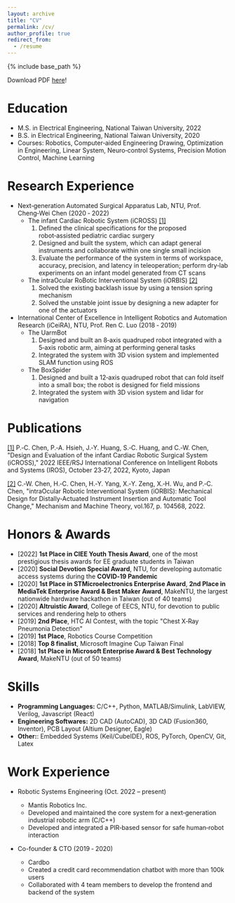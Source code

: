 ```yaml
---
layout: archive
title: "CV"
permalink: /cv/
author_profile: true
redirect_from:
  - /resume
---
```


{% include base_path %}

Download PDF [here](https://TobyChen0106.github.io/files/PCChen_CV.pdf)!

Education
======
* M.S. in Electrical Engineering, National Taiwan University, 2022
* B.S. in Electrical Engineering, National Taiwan University, 2020
* Courses: Robotics, Computer‑aided Engineering Drawing, Optimization in Engineering, Linear System, Neuro‑control Systems, Precision Motion Control, Machine Learning


Research Experience
======
* Next‑generation Automated Surgical Apparatus Lab, NTU, Prof. Cheng‑Wei Chen (2020 ‑ 2022)
  * The infant Cardiac Robotic System (iCROSS) [[1]](https://tobychen0106.github.io/publications/infant-Cardiac-Robotic-Surgical-System-(iCROSS))
    1. Defined the clinical specifications for the proposed robot‑assisted pediatric cardiac surgery
    2. Designed and built the system, which can adapt general instruments and collaborate within one single small incision
    3. Evaluate the performance of the system in terms of workspace, accuracy, precision, and latency in teleoperation; perform dry‑lab experiments on an infant model generated from CT scans
  * The intraOcular RoBotic Interventional System (iORBIS) [[2]](https://tobychen0106.github.io/publications/intraOcular-Robotic-Interventional-System-(iORBIS))
    1. Solved the existing backlash issue by using a tension spring mechanism
    2. Solved the unstable joint issue by designing a new adapter for one of the actuators
* International Center of Excellence in Intelligent Robotics and Automation Research (iCeiRA), NTU, Prof. Ren C. Luo (2018 ‑ 2019)
  * The UarmBot
    1. Designed and built an 8‑axis quadruped robot integrated with a 5‑axis robotic arm, aiming at performing general tasks
    2. Integrated the system with 3D vision system and implemented SLAM function using ROS
  * The BoxSpider
    1. Designed and built a 12‑axis quadruped robot that can fold itself into a small box; the robot is designed for field missions
    2. Integrated the system with 3D vision system and lidar for navigation

Publications
======
[[1]](https://tobychen0106.github.io/publications/infant-Cardiac-Robotic-Surgical-System-(iCROSS)) P.‑C. Chen, P.‑A. Hsieh, J.‑Y. Huang, S.‑C. Huang, and C.‑W. Chen, "Design and Evaluation of the infant Cardiac Robotic Surgical System (iCROSS)," 2022 IEEE/RSJ International Conference on Intelligent Robots and Systems (IROS), October 23‑27, 2022, Kyoto, Japan

[[2]](https://tobychen0106.github.io/publications/intraOcular-Robotic-Interventional-System-(iORBIS)) C.‑W. Chen, H.‑C. Chen, H.‑Y. Yang, X.‑Y. Zeng, X.‑H. Wu, and P.‑C. Chen, "intraOcular Robotic Interventional System (iORBIS): Mechanical Design for Distally‑Actuated Instrument Insertion and Automatic Tool Change," Mechanism and Machine Theory, vol.167, p. 104568, 2022.

Honors & Awards
======
* [2022] **1st Place in CIEE Youth Thesis Award**, one of the most prestigious thesis awards for EE graduate students in Taiwan
* [2020] **Social Devotion Special Award**, NTU, for developing automatic access systems during the **COVID‑19 Pandemic**
* [2020] **1st Place in STMicroelectronics Enterprise Award**, **2nd Place in MediaTek Enterprise Award & Best Maker Award**, MakeNTU, the largest nationwide hardware hackathon in Taiwan (out of 40 teams)
* [2020] **Altruistic Award**, College of EECS, NTU, for devotion to public services and rendering help to others
* [2019] **2nd Place**, HTC AI Contest, with the topic "Chest X‑Ray Pneumonia Detection"
* [2019] **1st Place**, Robotics Course Competition
* [2018] **Top 8 finalist**, Microsoft Imagine Cup Taiwan Final
* [2018] **1st Place in Microsoft Enterprise Award & Best Technology Award**, MakeNTU (out of 50 teams)

Skills
======
* **Programming Languages:** C/C++, Python, MATLAB/Simulink, LabVIEW, Verilog, Javascript (React)
* **Engineering Softwares:** 2D CAD (AutoCAD), 3D CAD (Fusion360, Inventor), PCB Layout (Altium Designer, Eagle)
* **Other:**: Embedded Systems (Keil/CubeIDE), ROS, PyTorch, OpenCV, Git, Latex

Work Experience
======
* Robotic Systems Engineering (Oct. 2022 – present)
  * Mantis Robotics Inc.
  * Developed and maintained the core system for a next‑generation industrial robotic arm (C/C++)
  * Developed and integrated a PIR‑based sensor for safe human‑robot interaction

* Co-founder & CTO (2019 ‑ 2020)
  * Cardbo
  * Created a credit card recommendation chatbot with more than 100k users
  * Collaborated with 4 team members to develop the frontend and backend of the system
